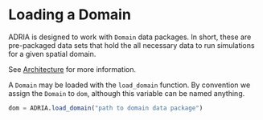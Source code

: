 # Loading a Domain

ADRIA is designed to work with `Domain` data packages.
In short, these are pre-packaged data sets that hold the all necessary data to run
simulations for a given spatial domain.

See [Architecture](@ref) for more information.

A `Domain` may be loaded with the `load_domain` function.
By convention we assign the `Domain` to `dom`, although this variable can be named anything.

```julia
dom = ADRIA.load_domain("path to domain data package")
```
